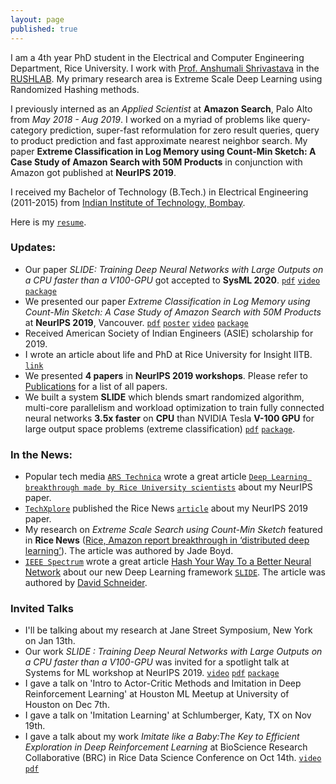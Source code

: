 ```yaml
---
layout: page
published: true
---
```


I am a 4th year PhD student in the Electrical and Computer Engineering Department, Rice University. I work with [Prof. Anshumali Shrivastava](https://www.cs.rice.edu/~as143/) in the [RUSHLAB](https://rushlab.blogs.rice.edu/). My primary research area is Extreme Scale Deep Learning using Randomized Hashing methods.

I previously interned as an *Applied Scientist* at **Amazon Search**, Palo Alto from *May 2018 - Aug 2019*. I worked on a myriad of problems like query-category prediction, super-fast reformulation for zero result queries, query to product prediction and fast approximate nearest neighbor search. My paper **Extreme Classification in Log Memory using Count-Min Sketch: A Case Study of Amazon Search with 50M Products** in conjunction with Amazon got published at **NeurIPS 2019**. 

I received my Bachelor of Technology (B.Tech.) in Electrical Engineering (2011-2015) from [Indian Institute of Technology, Bombay](http://www.iitb.ac.in).

Here is my [`resume`](https://tharun24.github.io/Resume.pdf).

### Updates:
* Our paper *SLIDE: Training Deep Neural Networks with Large Outputs on a CPU faster than a V100-GPU* got accepted to **SysML 2020**. [`pdf`](https://arxiv.org/pdf/1903.03129.pdf) [`video`](https://slideslive.com/38922010/mlsys-workshop-on-systems-for-ml-1) [`package`](https://github.com/keroro824/HashingDeepLearning)
* We presented our paper *Extreme Classification in Log Memory using Count-Min Sketch: A Case Study of Amazon Search with 50M Products* at **NeurIPS 2019**, Vancouver. [`pdf`](https://papers.nips.cc/paper/9482-extreme-classification-in-log-memory-using-count-min-sketch-a-case-study-of-amazon-search-with-50m-products.pdf) [`poster`](https://tharun24.github.io/miscellaneous/MACH_Poster.pdf)  [`video`](https://www.youtube.com/watch?v=zHXy-AlzSxQ) [`package`](https://github.com/Tharun24/MACH/)
* Received American Society of Indian Engineers (ASIE) scholarship for 2019.
* I wrote an article about life and PhD at Rice University for Insight IITB. [`link`](https://www.insightiitb.org/rice-university-tharun-medini-univ-series/)
* We presented __4 papers__ in __NeurIPS 2019 workshops__. Please refer to [Publications](publications.md) for a list of all papers.  
* We built a system __SLIDE__ which blends smart randomized algorithm, multi-core parallelism and workload optimization to train fully connected neural networks __3.5x faster__ on __CPU__ than NVIDIA Tesla __V-100 GPU__ for large output space problems (extreme classification) [`pdf`](https://arxiv.org/pdf/1903.03129.pdf) [`package`](https://github.com/keroro824/HashingDeepLearning).

### In the News:
* Popular tech media [`ARS Technica`](https://arstechnica.com/) wrote a great article [`Deep Learning breakthrough made by Rice University scientists`](https://arstechnica.com/gadgets/2019/12/mach-ai-training-linear-cost-exponential-gain/) about my NeurIPS paper.
* [`TechXplore`](https://techxplore.com/) published the Rice News [`article`](https://techxplore.com/news/2019-12-breakthrough-deep.html) about my NeurIPS 2019 paper.  
* My research on *Extreme Scale Search using Count-Min Sketch* featured in __Rice News__ ([Rice, Amazon report breakthrough in ‘distributed deep learning’](http://news.rice.edu/2019/12/09/rice-amazon-report-breakthrough-in-distributed-deep-learning-2/)). The article was authored by Jade Boyd.
* [`IEEE Spectrum`](https://spectrum.ieee.org/) wrote a great article [Hash Your Way To a Better Neural Network](https://spectrum.ieee.org/tech-talk/computing/hardware/algorithms-and-hardware-for-deep-learning) about our new Deep Learning framework [`SLIDE`](https://github.com/keroro824/HashingDeepLearning). The article was authored by [David Schneider](https://spectrum.ieee.org/author/schneider-david).

### Invited Talks
* I'll be talking about my research at Jane Street Symposium, New York on Jan 13th.
* Our work *SLIDE : Training Deep Neural Networks with Large Outputs on a CPU faster than a V100-GPU* was invited for a spotlight talk at Systems for ML workshop at NeurIPS 2019. [`video`](https://slideslive.com/38922010/mlsys-workshop-on-systems-for-ml-1) [`pdf`](https://arxiv.org/pdf/1903.03129.pdf) [`package`](https://github.com/keroro824/HashingDeepLearning)
* I gave a talk on 'Intro to Actor-Critic Methods and Imitation in Deep Reinforcement Learning' at Houston ML Meetup at University of Houston on Dec 7th.
* I gave a talk on 'Imitation Learning' at Schlumberger, Katy, TX on Nov 19th.
* I gave a talk about my work *Imitate like a Baby:The Key to Efficient Exploration in Deep Reinforcement Learning* at BioScience Research Collaborative (BRC) in Rice Data Science Conference on Oct 14th. [`video`](https://www.youtube.com/watch?v=BzCE1tA9QeI&list=PLcsG4X8Zn_UD-U-uOKeq6SwoIJTcf_mbd&index=15)   [`pdf`](https://tharun24.github.io/AAAI_Imitation.pdf)
